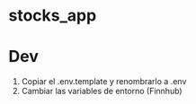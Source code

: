 # stocks_app

# Dev

1. Copiar el .env.template y renombrarlo a .env
2. Cambiar las variables de entorno (Finnhub)
